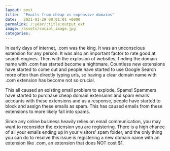 ```yaml
---
layout: post
title:  "Emails from cheap vs expensive domains"
date:   2021-01-29 00:01:01 +0000
permalink: /:year/:title:output_ext
image: /assets/social_image.jpg
categories: 
---
```

<div class="col-12">
<p>In early days of internet, .com was the king. It was an unconscious extension for any person. It was also an important factor to rate good at search engines. Then with the explosion of websites, finding the domain name with .com has started become a nightmare. Countless new extensions have started to come out and people have started to use Google Search more often than directly typing urls, so having a clear domain name with .com extension has become not so crucial.</p>

<p>This all caused an existing small problem to explode. Spams! Spammers have started to purchase cheap domain extensions and spam emails accounts with these extensions and as a response, people have started to block and assign these emails as spam. This has caused emails from these extensions to more likely fall into spams.</p>

<p>Since any online business heavily relies on email communication, you may want to reconsider the extension you are registering. There is a high chance of all your emails ending up in your visitors’ spam folder, and the only thing you can do to resolve this issue is registering a new domain name with an extension like .com, an extension that does NOT cost $1.</p>
</div>